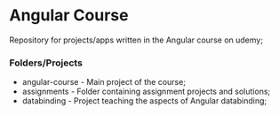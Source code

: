 # Angular Course
Repository for projects/apps written in the Angular course on udemy;

### Folders/Projects
 - angular-course - Main project of the course;
 - assignments - Folder containing assignment projects and solutions;
 - databinding - Project teaching the aspects of Angular databinding;

